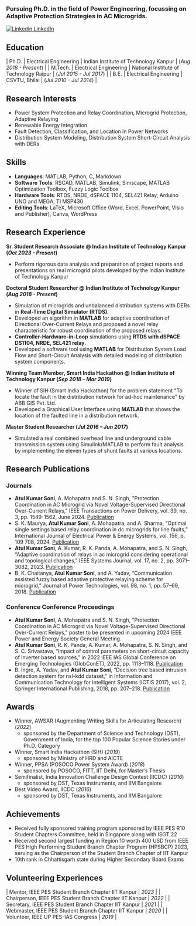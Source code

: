 ### Pursuing Ph.D. in the field of Power Engineering, focussing on Adaptive Protection Strategies in AC Microgrids.

[![Linkedin](https://i.sstatic.net/gVE0j.png) LinkedIn](https://www.linkedin.com/in/soni-atul)

## Education

| Ph.D.   | Electrical Engineering | Indian Institute of Technology Kanpur   | (_Aug 2018 - Present_)  | 
| M.Tech. | Electrical Engineering | National Institute of Technology Raipur | (_Jul 2015 - Jul 2017_) | 
| B.E.    | Electrical Engineering | CSVTU, Bhilai                           | (_Jul 2010 - Jul 2014_) | 

## Research Interests
- Power System Protection and Relay Coordination, Microgrid Protection, Adaptive Relaying
- Renewable Energy Integration
- Fault Detection, Classification, and Location in Power Networks
- Distribution System Modeling, Distribution System Short-Circuit Analysis with DERs

## Skills
- **Languages**: MATLAB, Python, C, Markdown
- **Software Tools**: RSCAD, MATLAB, Simulink, Simscape, MATLAB Optimization Toolbox, Fuzzy Logic Toolbox
- **Hardware Tools**: RTDS, NRDE, dSPACE 1104, SEL421 Relay, Arduino UNO and MEGA, TI MSP430
- **Editing Tools**: LaTeX, Microsoft Office (Word, Excel, PowerPoint, Visio and Publisher), Canva, WordPress

## Research Experience
**Sr. Student Research Associate @ Indian Institute of Technology Kanpur (_Oct 2023 - Present_)**
- Perform rigorous data analysis and preparation of project reports and presentations on real microgrid pilots developed by the Indian Institute of Technology Kanpur

**Doctoral Student Researcher @ Indian Institute of Technology Kanpur (_Aug 2018 - Present_)**
- Simulation of microgrids and unbalanced distribution systems with DERs in **Real-Time Digital Simulator (RTDS)**.
- Developed an algorithm in **MATLAB** for adaptive coordination of Directional Over-Current Relays and proposed a novel relay characteristic for robust coordination of the proposed relays.
- **Controller-Hardware-in-Loop** simulations using **RTDS with dSPACE DS1104, NRDE, SEL421 relay**.
- Developed a software tool using **MATLAB** for Distribution System Load Flow and Short-Circuit Analysis with detailed modeling of distribution system components.

**Winning Team Member, Smart India Hackathon @ Indian Institute of Technology Kanpur (_Sep 2018 – Mar 2019_)**
- Winner of SIH (Smart India Hackathon) for the problem statement "To locate the fault in the distribution network for ad-hoc maintenance" by ABB GIS Pvt. Ltd.
- Developed a Graphical User Interface using **MATLAB** that shows the location of the faulted line in a distribution network.

**Master Student Researcher (_Jul 2016 – Jun 2017_)**
- Simulated a real combined overhead line and underground cable transmission system using Simulink/MATLAB to perform fault analysis by implementing the eleven types of shunt faults at various locations.

## Research Publications

### Journals
- **Atul Kumar Soni**, A. Mohapatra and S. N. Singh, "Protection Coordination in AC Microgrid via Novel Voltage-Supervised Directional Over-Current Relays," IEEE Transactions on Power Delivery, vol. 39, no. 3, pp. 1549-1562, June 2024. [Publication](https://doi.org/10.1109/TPWRD.2024.3368624)
- S. K. Maurya, **Atul Kumar Soni**, A. Mohapatra, and A. Sharma, “Optimal single settings based relay coordination in dc microgrids for line faults,” International Journal of Electrical Power & Energy Systems, vol. 156, p. 109 708, 2024. [Publication](https://doi.org/10.1016/j.ijepes.2023.109708)
- **Atul Kumar Soni**, A. Kumar, R. K. Panda, A. Mohapatra, and S. N. Singh, “Adaptive coordination of relays in ac microgrid considering operational and topological changes,” IEEE Systems Journal, vol. 17, no. 2, pp. 3071–3082, 2023. [Publication](https://doi.org/10.1109/JSYST.2022.3227311)
- B. K. Chaitanya, **Atul Kumar Soni**, and A. Yadav, “Communication assisted fuzzy based adaptive protective relaying scheme for microgrid,” Journal of Power Technologies, vol. 98, no. 1, pp. 57–69, 2018. [Publication](https://papers.itc.pw.edu.pl/index.php/JPT/article/view/1075)

### Conference Conference Proceedings
- **Atul Kumar Soni**, A. Mohapatra and S. N. Singh, "Protection Coordination in AC Microgrid via Novel Voltage-Supervised Directional Over-Current Relays," poster to be presented in upcoming 2024 IEEE Power and Energy Society General Meeting. 
- **Atul Kumar Soni**, R. K. Panda, A. Kumar, A. Mohapatra, S. N. Singh, and S. C. Srivastava, “Impact of control parameters on short-circuit capacity of inverter based sources,” in 2022 IEEE IAS Global Conference on Emerging Technologies (GlobConET), 2022, pp. 1113–1118. [Publication](https://doi.org/10.1109/GlobConET53749.2022.9872458)
- B. Ingre, A. Yadav, and **Atul Kumar Soni**, “Decision tree based intrusion detection system for nsl-kdd dataset,” in Information and Communication Technology for Intelligent Systems (ICTIS 2017), vol. 2, Springer International Publishing, 2018, pp. 207–218. [Publication](https://link.springer.com/chapter/10.1007/978-3-319-63645-0_23)

## Awards
- Winner, AWSAR (Augmenting Writing Skills for Articulating Research) (_2022_)
  - sponsored by the Department of Science and Technology (DST), Government of India, for the top 100 Popular Science Stories under Ph.D. Category
- Winner, Smart India Hackathon (SIH) (_2019_)
  - sponsored by Ministry of HRD and AICTE
- Winner, PPSA (POSOCO Power System Award) (_2018_)
  - sponsored by POSOCO, FITT, IIT Delhi, for Master’s Thesis
- Semifinalist, India Innovation Challenge Design Contest (IICDC) (_2016_)
  - sponsored by DST, Texas Instruments, and IIM Bangalore
- Best Video Award, IICDC (_2016_)
  - sponsored by DST, Texas Instruments, and IIM Bangalore

## Achievements
- Received fully sponsored training program sponsored by IEEE PES R10 Student Chapters Committee, held in Singapore along with ISGT 22
- Received second largest funding in Region 10 worth 400 USD from IEEE PES High Performing Student Branch Chapter Program (HPSBCP) 2023, serving as the Chairperson of the Student Branch Chapter of IIT Kanpur
- 10th rank in Chhattisgarh state during Higher Secondary Board Exams

## Volunteering Experiences

| Mentor, IEEE PES Student Branch Chapter IIT Kanpur | _2023_ | 
| Chairperson, IEEE PES Student Branch Chapter IIT Kanpur | _2022_ | 
| Secretary, IEEE PES Student Branch Chapter IIT Kanpur | _2021_ | 
| Webmaster, IEEE PES Student Branch Chapter IIT Kanpur | _2020_ | 
| Volunteer, IEEE UP PES-IAS Congress | _2019_ |





















